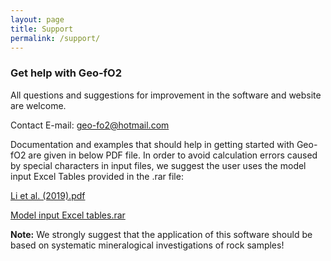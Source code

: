 ```yaml
---
layout: page
title: Support
permalink: /support/
---
```

### Get help with Geo-fO2

All questions and suggestions for improvement in the software and website are welcome.

Contact E-mail: [geo-fo2@hotmail.com](geo-fo2@hotmail.com)

Documentation and examples that should help in getting started with Geo-fO2 are given in below PDF file. In order to avoid calculation errors caused by special characters in input files, we suggest the user uses the model input Excel Tables provided in the .rar file:

[Li et al. (2019).pdf]()

[Model input Excel tables.rar]()

__Note:__ We strongly suggest that the application of this software should be based on systematic mineralogical investigations of rock samples!
